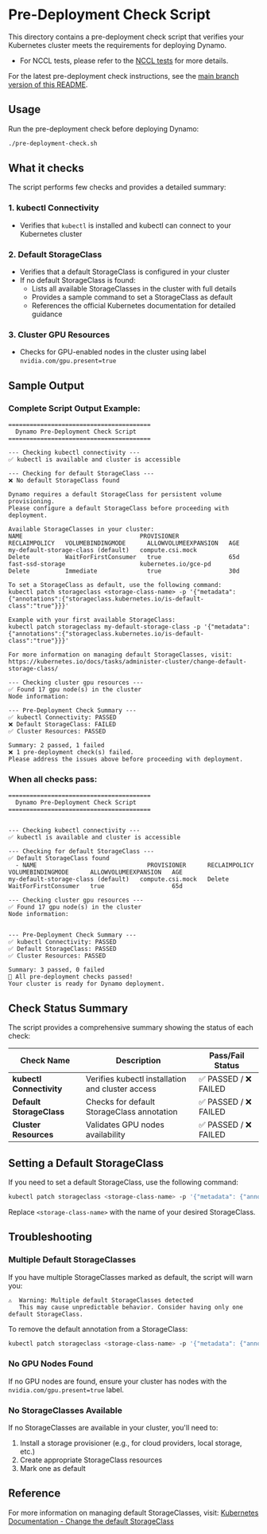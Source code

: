 <!--
SPDX-FileCopyrightText: Copyright (c) 2025 NVIDIA CORPORATION & AFFILIATES. All rights reserved.
SPDX-License-Identifier: Apache-2.0

Licensed under the Apache License, Version 2.0 (the "License");
you may not use this file except in compliance with the License.
You may obtain a copy of the License at

http://www.apache.org/licenses/LICENSE-2.0

Unless required by applicable law or agreed to in writing, software
distributed under the License is distributed on an "AS IS" BASIS,
WITHOUT WARRANTIES OR CONDITIONS OF ANY KIND, either express or implied.
See the License for the specific language governing permissions and
limitations under the License.
-->

# Pre-Deployment Check Script

This directory contains a pre-deployment check script that verifies your Kubernetes cluster meets the requirements for deploying Dynamo.

- For NCCL tests, please refer to the [NCCL tests](https://docs.nebius.com/kubernetes/gpu/nccl-test#run-tests) for more details.

For the latest pre-deployment check instructions, see the [main branch version of this README](https://github.com/ai-dynamo/dynamo/blob/main/deploy/cloud/pre-deployment/README.md).

## Usage

Run the pre-deployment check before deploying Dynamo:

```bash
./pre-deployment-check.sh
```

## What it checks

The script performs few checks and provides a detailed summary:

### 1. kubectl Connectivity
- Verifies that `kubectl` is installed and kubectl can connect to your Kubernetes cluster

### 2. Default StorageClass
- Verifies that a default StorageClass is configured in your cluster
- If no default StorageClass is found:
  - Lists all available StorageClasses in the cluster with full details
  - Provides a sample command to set a StorageClass as default
  - References the official Kubernetes documentation for detailed guidance

### 3. Cluster GPU Resources
- Checks for GPU-enabled nodes in the cluster using label `nvidia.com/gpu.present=true`

## Sample Output

### Complete Script Output Example:
```
========================================
  Dynamo Pre-Deployment Check Script
========================================

--- Checking kubectl connectivity ---
✅ kubectl is available and cluster is accessible

--- Checking for default StorageClass ---
❌ No default StorageClass found

Dynamo requires a default StorageClass for persistent volume provisioning.
Please configure a default StorageClass before proceeding with deployment.

Available StorageClasses in your cluster:
NAME                                 PROVISIONER                     RECLAIMPOLICY   VOLUMEBINDINGMODE      ALLOWVOLUMEEXPANSION   AGE
my-default-storage-class (default)   compute.csi.mock                Delete          WaitForFirstConsumer   true                   65d
fast-ssd-storage                     kubernetes.io/gce-pd            Delete          Immediate              true                   30d

To set a StorageClass as default, use the following command:
kubectl patch storageclass <storage-class-name> -p '{"metadata": {"annotations":{"storageclass.kubernetes.io/is-default-class":"true"}}}'

Example with your first available StorageClass:
kubectl patch storageclass my-default-storage-class -p '{"metadata": {"annotations":{"storageclass.kubernetes.io/is-default-class":"true"}}}'

For more information on managing default StorageClasses, visit:
https://kubernetes.io/docs/tasks/administer-cluster/change-default-storage-class/

--- Checking cluster gpu resources ---
✅ Found 17 gpu node(s) in the cluster
Node information:

--- Pre-Deployment Check Summary ---
✅ kubectl Connectivity: PASSED
❌ Default StorageClass: FAILED
✅ Cluster Resources: PASSED

Summary: 2 passed, 1 failed
❌ 1 pre-deployment check(s) failed.
Please address the issues above before proceeding with deployment.
```

### When all checks pass:
```
========================================
  Dynamo Pre-Deployment Check Script
========================================


--- Checking kubectl connectivity ---
✅ kubectl is available and cluster is accessible

--- Checking for default StorageClass ---
✅ Default StorageClass found
  - NAME                               PROVISIONER      RECLAIMPOLICY   VOLUMEBINDINGMODE      ALLOWVOLUMEEXPANSION   AGE
my-default-storage-class (default)   compute.csi.mock   Delete          WaitForFirstConsumer   true                   65d

--- Checking cluster gpu resources ---
✅ Found 17 gpu node(s) in the cluster
Node information:


--- Pre-Deployment Check Summary ---
✅ kubectl Connectivity: PASSED
✅ Default StorageClass: PASSED
✅ Cluster Resources: PASSED

Summary: 3 passed, 0 failed
🎉 All pre-deployment checks passed!
Your cluster is ready for Dynamo deployment.
```

## Check Status Summary

The script provides a comprehensive summary showing the status of each check:

| Check Name | Description | Pass/Fail Status |
|------------|-------------|------------------|
| **kubectl Connectivity** | Verifies kubectl installation and cluster access | ✅ PASSED / ❌ FAILED |
| **Default StorageClass** | Checks for default StorageClass annotation | ✅ PASSED / ❌ FAILED |
| **Cluster Resources** | Validates GPU nodes availability | ✅ PASSED / ❌ FAILED |

## Setting a Default StorageClass

If you need to set a default StorageClass, use the following command:

```bash
kubectl patch storageclass <storage-class-name> -p '{"metadata": {"annotations":{"storageclass.kubernetes.io/is-default-class":"true"}}}'
```

Replace `<storage-class-name>` with the name of your desired StorageClass.

## Troubleshooting

### Multiple Default StorageClasses
If you have multiple StorageClasses marked as default, the script will warn you:
```
⚠️  Warning: Multiple default StorageClasses detected
   This may cause unpredictable behavior. Consider having only one default StorageClass.
```

To remove the default annotation from a StorageClass:
```bash
kubectl patch storageclass <storage-class-name> -p '{"metadata": {"annotations":{"storageclass.kubernetes.io/is-default-class":"false"}}}'
```

### No GPU Nodes Found
If no GPU nodes are found, ensure your cluster has nodes with the `nvidia.com/gpu.present=true` label.

### No StorageClasses Available
If no StorageClasses are available in your cluster, you'll need to:
1. Install a storage provisioner (e.g., for cloud providers, local storage, etc.)
2. Create appropriate StorageClass resources
3. Mark one as default

## Reference

For more information on managing default StorageClasses, visit:
[Kubernetes Documentation - Change the default StorageClass](https://kubernetes.io/docs/tasks/administer-cluster/change-default-storage-class/)